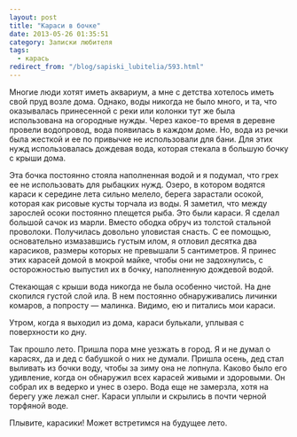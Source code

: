 ```yaml
---
layout: post
title: "Караси в бочке"
date: 2013-05-26 01:35:51
category: Записки любителя
tags:
  - карась
redirect_from: "/blog/sapiski_lubitelia/593.html"
---
```

Многие люди хотят иметь аквариум, а мне с детства хотелось иметь свой
пруд возле дома. Однако, воды никогда не было много, и та, что
оказывалась принесенной с реки или колонки тут же была использована на
огородные нужды. Через какое-то время в деревне провели водопровод, вода
появилась в каждом доме. Но, вода из речки была жесткой и ее по привычке
не использовали для бани. Для этих нужд использовалась дождевая вода,
которая стекала в большую бочку с крыши дома.

Эта бочка постоянно стояла наполненная водой и я подумал, что грех ее не
использовать для рыбацких нужд. Озеро, в котором водятся караси к
середине лета сильно мелело, берега зарастали осокой, которая как
рисовые кусты торчала из воды. Я заметил, что между зарослей осоки
постоянно плещется рыба. Это были караси. Я сделал большой сачок из
марли. Вместо ободка обруч из толстой стальной проволоки. Получилась
довольно уловистая снасть. С ее помощью, основательно измазавшись густым
илом, я отловил десятка два карасиков, размеры которых не превышали 5
сантиметров. Я принес этих карасей домой в мокрой майке, чтобы они не
задохнулись, с осторожностью выпустил их в бочку, наполненную дождевой
водой.

Стекающая с крыши вода никогда не была особенно чистой. На дне скопился
густой слой ила. В нем постоянно обнаруживались личинки комаров, а
попросту — малинка. Видимо, ею и питались мои караси.

Утром, когда я выходил из дома, караси булькали, уплывая с поверхности
ко дну.

Так прошло лето. Пришла пора мне уезжать в город. Я и не думал о
карасях, да и дед с бабушкой о них не думали. Пришла осень, дед стал
выливать из бочки воду, чтобы за зиму она не лопнула. Каково было его
удивление, когда он обнаружил всех карасей живыми и здоровыми. Он собрал
их в ведерко и унес в озеро. Вода еще не замерзла, хотя на берегу уже
лежал снег. Караси уплыли и скрылись в почти черной торфяной воде.

Плывите, карасики! Может встретимся на будущее лето.
